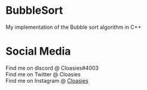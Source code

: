 # BubbleSort
My implementation of the Bubble sort algorithm in C++




# Social Media
Find me on discord   @ Cloasies#4003<br>
Find me on Twitter   @ Cloasies<br>
Find me on Instagram @ [Cloasies](https://instagram.com/cloasies)<br>
